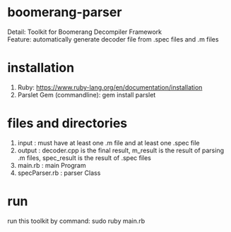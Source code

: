 # boomerang-parser 
Detail: Toolkit for Boomerang Decompiler Framework <br>
Feature: automatically generate decoder file from .spec files and .m files <br>
# installation  
1. Ruby: https://www.ruby-lang.org/en/documentation/installation <br>
2. Parslet Gem (commandline): gem install parslet <br>
# files and directories
1. input : must have at least one .m file and at least one .spec file <br>
2. output : decoder.cpp is the final result, m_result is the result of parsing .m files, spec_result is the result of .spec files <br>
3. main.rb : main Program 
4. specParser.rb : parser Class 
# run
run this toolkit by command: sudo ruby main.rb <br>